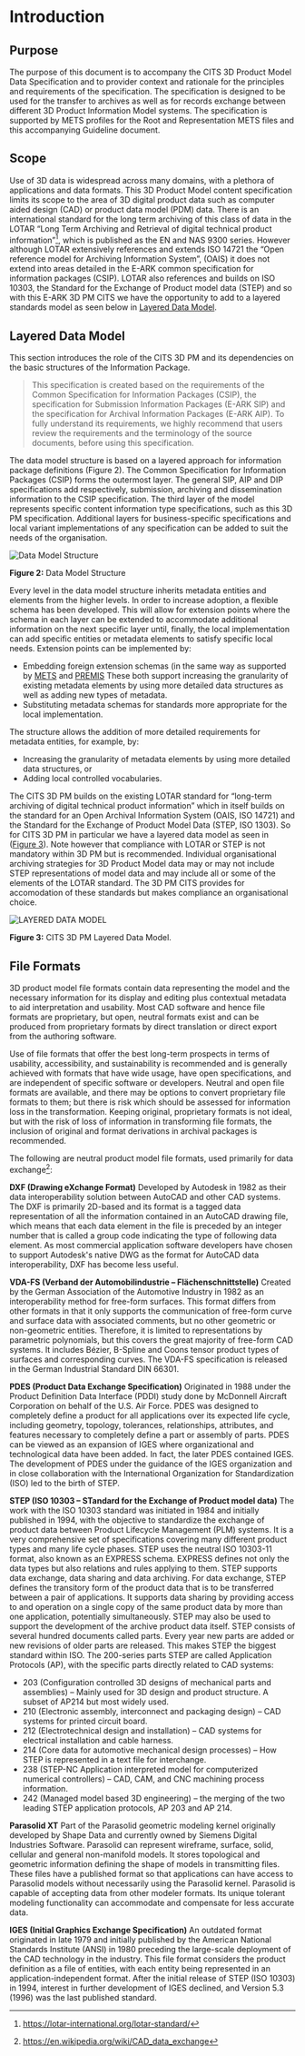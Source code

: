 # Introduction

## Purpose

The purpose of this document is to accompany the CITS 3D Product Model Data Specification and to provider context and rationale for the principles and requirements of the specification. The specification is designed to be used for the transfer to archives as well as for records exchange between different 3D Product Information Model  systems. The specification is supported by METS profiles for the Root and Representation METS files and this accompanying Guideline document.

## Scope
Use of 3D data is widespread across many domains, with a plethora of applications and data formats. This 3D Product Model  content specification limits its scope to the area of 3D digital product data such as computer aided design (CAD) or product data model (PDM) data. There is an international standard for the long term archiving of this class of data in the LOTAR “Long Term Archiving and Retrieval of digital technical product information”[^1],  which is published as the EN and NAS 9300 series. However although LOTAR extensively references and  extends ISO 14721 the “Open reference model for Archiving Information System”, (OAIS) it does not extend into areas detailed in the E-ARK common specification for information packages (CSIP). LOTAR also references and builds on ISO 10303, the Standard for the Exchange of Product model data (STEP) and so with this E-ARK 3D PM CITS we have the opportunity to add to a layered standards model as seen below in [Layered Data Model](#layered-data-model).

## Layered Data Model

This section introduces the role of the CITS 3D PM and its dependencies on the basic structures of the Information Package.

> This specification is created based on the requirements of the Common Specification for Information Packages (CSIP),  the specification for Submission Information Packages (E-ARK SIP) and the specification for Archival Information Packages (E-ARK AIP). To fully understand its requirements, we highly recommend that users review the requirements and the terminology of the source documents, before using this specification.

The data model structure is based on a layered approach for information package definitions (Figure 2). The Common Specification for Information Packages (CSIP) forms the outermost layer. The general SIP, AIP and DIP specifications add respectively, submission, archiving and dissemination information to the CSIP specification. The third layer of the model represents specific content information type specifications, such as this 3D PM specification. Additional layers for business-specific specifications and local variant implementations of any specification can be added to suit the needs of the organisation.

<a name="fig2"></a>

![Data Model Structure](figs/fig_2_data_model_structure.svg "Data Model Structure")

**Figure 2:** Data Model Structure

Every level in the data model structure inherits metadata entities and elements from the higher levels. In order to increase adoption, a flexible schema has been developed. This will allow for extension points where the schema in each layer can be extended to accommodate additional information on the next specific layer until, finally, the local implementation can add specific entities or metadata elements to satisfy specific local needs. Extension points can be implemented by:

* Embedding foreign extension schemas (in the same way as supported by [METS](http://www.loc.gov/standards/mets/) and  [PREMIS](http://www.loc.gov/standards/premis/) These both support increasing the granularity of existing metadata elements by using more detailed data structures as well as adding new types of metadata.
* Substituting metadata schemas for standards more appropriate for the local implementation.

The structure allows the addition of more detailed requirements for metadata entities, for example, by:

* Increasing the granularity of metadata elements by using more detailed data structures, or
* Adding local controlled vocabularies.

The CITS 3D PM builds on the existing LOTAR standard for “long-term archiving of digital technical product information”  which in itself builds on the standard for an Open Archival Information System (OAIS, ISO 14721) and the Standard for the Exchange of Product Model Data (STEP, ISO 1303). So for CITS 3D PM in particular we have a layered data model as seen in  ([Figure 3](#fig3)). Note however that compliance with LOTAR or STEP is not mandatory within 3D PM but is recommended. Individual organisational archiving strategies for 3D Product Model data may or may not include STEP representations of model data and may include all or some of the elements of the LOTAR standard. The 3D PM CITS provides for accomodation of these standards but makes compliance an organisational choice.

<a name="fig3"></a>
![LAYERED DATA MODEL](figs/fig_3_layered_data_model.svg "CITS #DPM Layered Data Model.")

**Figure 3:** CITS 3D PM Layered Data Model.

[^1]: <https://lotar-international.org/lotar-standard/>

## File Formats
3D product model file formats contain data representing the model and the necessary information for its display and editing plus contextual metadata to aid interpretation and usability. Most CAD software and hence file formats are proprietary, but open, neutral formats exist and can be produced from proprietary formats by direct translation or direct export from the authoring software. 

Use of file formats that offer the best long-term prospects in terms of usability, accessibility, and sustainability is recommended and is generally achieved  with formats that have wide usage, have open specifications, and are independent of specific software or developers. Neutral and open file formats are available, and there may be options to convert proprietary file formats to them; but there is risk which should be assessed for information loss in the transformation. Keeping original, proprietary formats is not ideal, but with the risk of loss of information in transforming file formats, the inclusion of original and format derivations in archival packages is recommended. 

The following are neutral product model file formats, used primarily for data exchange[^2]:

[^2]: <https://en.wikipedia.org/wiki/CAD_data_exchange>

**DXF (Drawing eXchange Format)**
Developed by Autodesk in 1982 as their data interoperability solution between AutoCAD and other CAD systems. The DXF is primarily 2D-based and its format is a tagged data representation of all the information contained in an AutoCAD drawing file, which means that each data element in the file is preceded by an integer number that is called a group code indicating the type of following data element. As most commercial application software developers have chosen to support Autodesk's native DWG as the format for AutoCAD data interoperability, DXF has become less useful.

**VDA-FS (Verband der Automobilindustrie – Flächenschnittstelle)**
Created by the German Association of the Automotive Industry in 1982 as an interoperability method for free-form surfaces. This format differs from other formats in that it only supports the communication of free-form curve and surface data with associated comments, but no other geometric or non-geometric entities. Therefore, it is limited to representations by parametric polynomials, but this covers the great majority of free-form CAD systems. It includes Bézier, B-Spline and Coons tensor product types of surfaces and corresponding curves. The VDA-FS specification is released in the German Industrial Standard DIN 66301.

**PDES (Product Data Exchange Specification)**
Originated in 1988 under the Product Definition Data Interface (PDDI) study done by McDonnell Aircraft Corporation on behalf of the U.S. Air Force. PDES was designed to completely define a product for all applications over its expected life cycle, including geometry, topology, tolerances, relationships, attributes, and features necessary to completely define a part or assembly of parts. PDES can be viewed as an expansion of IGES where organizational and technological data have been added. In fact, the later PDES contained IGES. The development of PDES under the guidance of the IGES organization and in close collaboration with the International Organization for Standardization (ISO) led to the birth of STEP.

**STEP (ISO 10303 – STandard for the Exchange of Product model data)**
The work with the ISO 10303 standard was initiated in 1984 and initially published in 1994, with the objective to standardize the exchange of product data between Product Lifecycle Management (PLM) systems. It is a very comprehensive set of specifications covering many different product types and many life cycle phases. STEP uses the neutral ISO 10303-11 format, also known as an EXPRESS schema. EXPRESS defines not only the data types but also relations and rules applying to them. STEP supports data exchange, data sharing and data archiving. For data exchange, STEP defines the transitory form of the product data that is to be transferred between a pair of applications. It supports data sharing by providing access to and operation on a single copy of the same product data by more than one application, potentially simultaneously. STEP may also be used to support the development of the archive product data itself. STEP consists of several hundred documents called parts. Every year new parts are added or new revisions of older parts are released. This makes STEP the biggest standard within ISO. The 200-series parts STEP are called Application Protocols (AP), with the specific parts directly related to CAD systems:

* 203 (Configuration controlled 3D designs of mechanical parts and assemblies) – Mainly used for 3D design and product structure. A subset of AP214 but most widely used.
* 210 (Electronic assembly, interconnect and packaging design) – CAD systems for printed circuit board.
* 212 (Electrotechnical design and installation) – CAD systems for electrical installation and cable harness.
* 214 (Core data for automotive mechanical design processes) – How STEP is represented in a text file for interchange.
* 238 (STEP-NC Application interpreted model for computerized numerical controllers) – CAD, CAM, and CNC machining process information.
* 242 (Managed model based 3D engineering) – the merging of the two leading STEP application protocols, AP 203 and AP 214.

**Parasolid XT**
Part of the Parasolid geometric modeling kernel originally developed by Shape Data and currently owned by Siemens Digital Industries Software. Parasolid can represent wireframe, surface, solid, cellular and general non-manifold models. It stores topological and geometric information defining the shape of models in transmitting files. These files have a published format so that applications can have access to Parasolid models without necessarily using the Parasolid kernel. Parasolid is capable of accepting data from other modeler formats. Its unique tolerant modeling functionality can accommodate and compensate for less accurate data.

**IGES (Initial Graphics Exchange Specification)**
An outdated format originated in late 1979 and initially published by the American National Standards Institute (ANSI) in 1980 preceding the large-scale deployment of the CAD technology in the industry. This file format considers the product definition as a file of entities, with each entity being represented in an application-independent format. After the initial release of STEP (ISO 10303) in 1994, interest in further development of IGES declined, and Version 5.3 (1996) was the last published standard.
